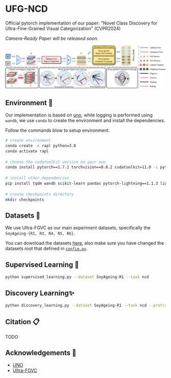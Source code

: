 # UFG-NCD
Official pytorch implementation of our paper: "Novel Class Discovery for Ultra-Fine-Grained Visual Categorization" (CVPR2024)

*Camera-Ready Paper will be released soon.*

![overview](./assets/overview.jpg)

## Environment :snake:

Our implementation is based on [uno](https://github.com/DonkeyShot21/UNO), while logging is performed using `wandb`, we use `conda` to create the environment and install the dependencies.

Follow the commands blow to setup environment.

```bash
# create environment
conda create -n rapl python=3.8
conda activate rapl

# choose the cudatoolkit version on your own
conda install pytorch==1.7.1 torchvision==0.8.2 cudatoolkit=11.0 -c pytorch

# install other dependencies
pip install tqdm wandb scikit-learn pandas pytorch-lightning==1.1.3 lightning-bolts==0.3.0 

# create checkpoints directory
mkdir checkpoints
```

## Datasets :floppy_disk:

We use Ultra-FGVC as our main experiment datasets, specifically the `SoyAgeing-{R1, R3, R4, R5, R6}`.

You can download the datasets [here](https://github.com/XiaohanYu-GU/Ultra-FGVC), also make sure you have changed the datasets root that defined in [`config.py`](./config.py).

## Supervised Learning :star2:

```bash
python supervised_learning.py --dataset SoyAgeing-R1 --task ncd
```

## Discovery Learning:sparkles:

```bash
python discovery_learning.py --dataset SoyAgeing-R1 --task ncd --pretrained ncd-supervised-SoyAgeing-R1-pc2.0-cra0.6-reg1.0.pth
```

## Citation :clipboard:

TODO

## Acknowledgements :gift:

- [UNO](https://github.com/DonkeyShot21/UNO)
- [Ultra-FGVC](https://github.com/XiaohanYu-GU/Ultra-FGVC)